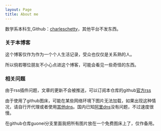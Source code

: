 ```yaml
---
layout: Page
title: About me
---
```



数学系本科生,Github：[charleschetty](https://github.com/charleschetty)，其他平台不发东西。

### 关于本博客

这个博客仅作为作为一个个人生活记录，受众也仅仅是关系熟的人。

所以倘若哪位朋友不小心点进这个博客，可能会看见一些奇怪的东西。

### 相关问题

由于rss插件问题，文章的更新不会被推送，可以订阅本仓库的github[官方rss](https://github.com/charleschetty/post/commits.atom)

由于使用了github图床，可能在某些网络环境下图片无法加载，如果出现这种情况，请自行开代理或者使用[其他dns](https://en.wikipedia.org/wiki/Public_recursive_name_server#List_of_public_DNS_service_operators)。国内已知[阿里dns](https://alidns.com/)没有问题，不过速度很慢。

在github仓库guonei分支里面我把所有图片放在一个免费图床上了，仅作备用。

